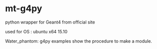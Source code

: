 # mt-g4py
python wrapper for Geant4 from official site

used for OS : ubuntu x64 15.10

Water_phantom: g4py examples show the procedure to make a module.
